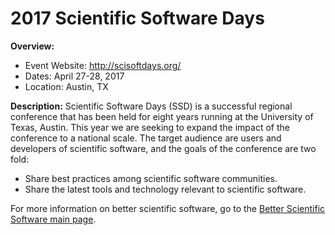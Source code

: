 
# 2017 Scientific Software Days

**Overview:**
- Event Website: http://scisoftdays.org/
- Dates: April 27-28, 2017
- Location: Austin, TX

**Description:**  Scientific Software Days (SSD) is a successful regional conference that has been held for eight years running at the University of Texas, Austin. This year we are seeking to expand the impact of the conference to a national scale. The target audience are users and developers of scientific software, and the goals of the conference are two fold:
- Share best practices among scientific software communities.
- Share the latest tools and technology relevant to scientific software.

For more information on better scientific software, go to the [Better Scientific Software main page](http://betterscientificsoftware.info).

<!---
Announcement: Scientific Software Days, April 27-28, 2017
Announcement dates: 04/11/2017 - 04/28/2017
Publish: yes
Categories: planning, crosscutting
Topics: software engineering
Tags: conference
Level: 2
Prerequisites: default
Aggregate: none
--->
